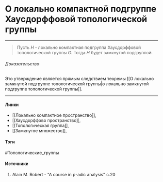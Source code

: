 # О локально компактной подгруппе Хаусдорффовой топологической группы
***
>Пусть $H$ - локально компактная подгруппа Хаусдорффовой топологической группы $G$. Тогда $H$ будет замкнутой подгруппой.

###### Доказательство
Это утверждение является прямым следствием теоремы [[О локально замкнутой подгруппе топологической группы|о локально замкнутой подгруппе топологической группы]]. 
***
#### Линки
- [[Локально компактное пространство]],
- [[Хаусдорффово пространство]],
- [[Топологическая группа]],
- [[Замкнутое множество]],
#### Тэги
 #Топологические_группы 
#### Источники
1. Alain M. Robert - "A course in p-adic analysis" c.20